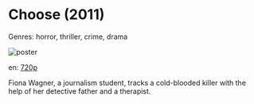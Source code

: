 # Choose (2011)

Genres: horror, thriller, crime, drama

![poster](http://image.tmdb.org/t/p/w500/ga5KAR64wiin54ikfM4h5B7wZh5.jpg)

en:
  [720p](magnet:?xt=urn:btih:d96a1108df927b2fc845649687bc53a28dd8842b&dn=Choose+%282011%29+720p+BrRip+x264+-+YIFY&tr=udp%3A%2F%2Ftracker.openbittorrent.com%3A80%2Fannounce&tr=udp%3A%2F%2Fglotorrents.pw%3A6969%2Fannounce&tr=udp%3A%2F%2Ftracker.openbittorrent.com%3A80%2Fannounce&tr=udp%3A%2F%2Ftracker.opentrackr.org%3A1337%2Fannounce&tr=udp%3A%2F%2Fzer0day.to%3A1337%2Fannounce&tr=udp%3A%2F%2Ftracker.coppersurfer.tk%3A6969%2Fannounce)
  


Fiona Wagner, a journalism student, tracks a cold-blooded killer with the help of her detective father and a therapist.